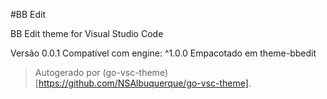 #BB Edit

BB Edit theme for Visual Studio Code

Versão 0.0.1
Compatível com engine: ^1.0.0
Empacotado em theme-bbedit

> Autogerado por (go-vsc-theme)[https://github.com/NSAlbuquerque/go-vsc-theme].